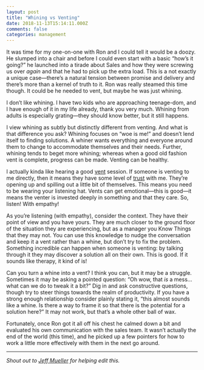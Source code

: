```yaml
---
layout: post
title: "Whining vs Venting"
date: 2018-11-13T15:14:11.000Z
comments: false
categories: management
---
```

It was time for my one-on-one with Ron and I could tell it would be a doozy. He slumped into a chair and before I could even start with a basic “how’s it going?” he launched into a tirade about Sales and how they were screwing us over *again* and that he had to pick up the extra load. This is a not exactly a unique case—there’s a natural tension between promise and delivery and there’s more than a kernel of truth to it. Ron was really steamed this time though. It could be he needed to vent, but maybe he was just whining.

I don’t like whining. I have two kids who are approaching teenage-dom, and I have enough of it in my life already, thank you very much. Whining from adults is especially grating—they should know better, but it still happens.

I view whining as subtly but distinctly different from venting. And what is that difference you ask? Whining focuses on “woe is me!” and doesn’t lend itself to finding solutions. A whiner wants everything and everyone around them to change to accommodate themselves and their needs. Further, whining tends to beget more whining; whereas when a good old fashion vent is complete, progress can be made. Venting can be healthy.

I actually kinda like hearing a good [vent](http://randsinrepose.com/archives/the-update-the-vent-and-the-disaster/) session. If someone is venting to me directly, then it means they have some level of [trust](http://blog.swilliams.me/words/2018/11/01/building-trust-on-teams/) with me. They’re opening up and spilling out a little bit of themselves. This means you need to be wearing your listening hat. Vents can get emotional—this is good—it means the venter is invested deeply in something and that they care. So, listen! With empathy!

As you’re listening (with empathy), consider the context. They have their point of view and you have yours. They are much closer to the ground floor of the situation they are experiencing, but as a manager you Know Things that they may not. You can use this knowledge to nudge the conversation and keep it a vent rather than a whine, but don’t try to fix the problem. Something incredible can happen when someone is venting: by talking through it they may discover a solution all on their own. This is good. If it sounds like therapy, it kind of is! 

Can you turn a whine into a vent? I think you can, but it may be a struggle. Sometimes it may be asking a pointed question: “Oh wow, that *is* a mess… what can we do to tweak it a bit?” Dig in and ask constructive questions, though try to steer things towards the realm of productivity. If you have a strong enough relationship consider plainly stating it, “this almost sounds like a whine. Is there a way to frame it so that there is the potential for a solution here?” It may not work, but that’s a whole other ball of wax.

Fortunately, once Ron got it all off his chest he calmed down a bit and evaluated his own communication with the sales team. It wasn’t actually the end of the world (this time), and he picked up a few pointers for how to work a little more effectively with them in the next go around.

---

_Shout out to [Jeff Mueller](http://jeffmueller.net) for helping edit this._